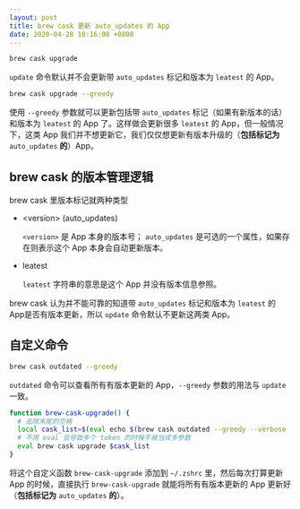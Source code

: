 ```yaml
---
layout: post
title: brew cask 更新 auto_updates 的 App
date: 2020-04-28 10:16:00 +0800
---
```


```bash
brew cask upgrade
```

`update` 命令默认并不会更新带 `auto_updates` 标记和版本为 `leatest` 的 App。

```bash
brew cask upgrade --greedy
```

使用 `--greedy` 参数就可以更新包括带 `auto_updates` 标记（如果有新版本的话）和版本为 `leatest` 的 App 了。这样做会更新很多 `leatest` 的 App，但一般情况下，这类 App 我们并不想更新它，我们仅仅想更新有版本升级的（**包括标记为** `auto_updates` **的**）App。

## brew cask 的版本管理逻辑

brew cask 里版本标记就两种类型

* &lt;version&gt; (auto_updates)

  `<version>` 是 App 本身的版本号；
  `auto_updates` 是可选的一个属性，如果存在则表示这个 App 本身会自动更新版本。

* leatest

  `leatest` 字符串的意思是这个 App 并没有版本信息参照。

brew cask 认为并不能可靠的知道带 `auto_updates` 标记和版本为 `leatest` 的 App是否有版本更新，所以 `update` 命令默认不更新这两类 App。

## 自定义命令

```bash
brew cask outdated --greedy
```

`outdated` 命令可以查看所有有版本更新的 App，`--greedy` 参数的用法与  `update` 一致。

```bash
function brew-cask-upgrade() {
  # 去除末尾的空格
  local cask_list=$(eval echo $(brew cask outdated --greedy --verbose | grep -v '!= latest' | awk -F ' ' '{print $1}' | tr '\n' ' '))
  # 不用 eval 会导致多个 token 的时候不被当成多参数
  eval brew cask upgrade $cask_list
}
```

将这个自定义函数 `brew-cask-upgrade` 添加到 `~/.zshrc` 里，然后每次打算更新 App 的时候，直接执行  `brew-cask-upgrade` 就能将所有有版本更新的 App 更新好（**包括标记为** `auto_updates` **的**）。
